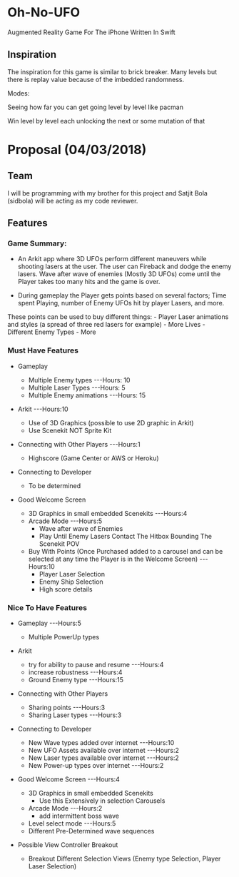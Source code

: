 # Oh-No-UFO
Augmented Reality Game For The iPhone Written In Swift


## Inspiration

The inspiration for this game is similar to brick breaker. Many levels but there is replay value because of the imbedded randomness.

Modes:

Seeing how far you can get going level by level like pacman

Win level by level each unlocking the next or some mutation of that

# Proposal (04/03/2018)

## Team
I will be programming with my brother for this project and Satjit Bola (sidbola) will be acting as my code reviewer.


## Features

### Game Summary:

- An Arkit app where 3D UFOs perform different maneuvers while shooting lasers at the user. The user can Fireback and dodge the enemy lasers. Wave after wave of enemies (Mostly 3D UFOs) come until the Player takes too many hits and the game is over.

- During gameplay the Player gets points based on several factors; Time spent Playing, number of Enemy UFOs hit by player Lasers, and more.

These points can be used to buy different things:
	- Player Laser animations and styles (a spread of three red lasers for example)
	- More Lives
	- Different Enemy Types
	- More

### Must Have Features


- Gameplay 
	- Multiple Enemy types ---Hours: 10
	- Multiple Laser Types ---Hours: 5
	- Multiple Enemy animations ---Hours: 15

- Arkit ---Hours:10
	- Use of 3D Graphics (possible to use 2D graphic in Arkit)
	- Use Scenekit NOT Sprite Kit

- Connecting with Other Players ---Hours:1
	- Highscore (Game Center or AWS or Heroku)

- Connecting to Developer
	- To be determined

- Good Welcome Screen
	- 3D Graphics in small embedded Scenekits ---Hours:4
	- Arcade Mode ---Hours:5
		- Wave after wave of Enemies 
		- Play Until Enemy Lasers Contact The Hitbox Bounding The Scenekit POV
	- Buy With Points (Once Purchased added to a carousel and can be selected at any time the Player is in the Welcome Screen) ---Hours:10
		- Player Laser Selection 
		- Enemy Ship Selection
		- High score details

### Nice To Have Features 

- Gameplay ---Hours:5
	- Multiple PowerUp types
- Arkit
	- try for ability to pause and resume ---Hours:4
	- increase robustness ---Hours:4
	- Ground Enemy type ---Hours:15

- Connecting with Other Players 
	- Sharing points ---Hours:3
	- Sharing Laser types ---Hours:3

- Connecting to Developer 
	- New Wave types added over internet ---Hours:10
	- New UFO Assets available over internet  ---Hours:2
	- New Laser types available over internet ---Hours:2
	- New Power-up types over internet ---Hours:2


- Good Welcome Screen ---Hours:4
	- 3D Graphics in small embedded Scenekits
		- Use this Extensively in selection Carousels
	- Arcade Mode ---Hours:2
		- add intermittent boss wave
	- Level select mode ---Hours:5
	- Different Pre-Determined wave sequences

- Possible View Controller Breakout
	- Breakout Different Selection Views (Enemy type Selection, Player Laser Selection)


